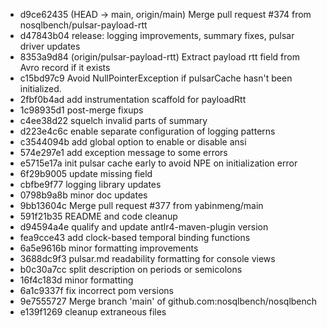 - d9ce62435 (HEAD -> main, origin/main) Merge pull request #374 from nosqlbench/pulsar-payload-rtt
- d47843b04 release: logging improvements, summary fixes, pulsar driver updates
- 8353a9d84 (origin/pulsar-payload-rtt) Extract payload rtt field from Avro record if it exists
- c15bd97c9 Avoid NullPointerException if pulsarCache hasn't been initialized.
- 2fbf0b4ad add instrumentation scaffold for payloadRtt
- 1c98935d1 post-merge fixups
- c4ee38d22 squelch invalid parts of summary
- d223e4c6c enable separate configuration of logging patterns
- c3544094b add global option to enable or disable ansi
- 574e297e1 add exception message to some errors
- e5715e17a init pulsar cache early to avoid NPE on initialization error
- 6f29b9005 update missing field
- cbfbe9f77 logging library updates
- 0798b9a8b minor doc updates
- 9bb13604c Merge pull request #377 from yabinmeng/main
- 591f21b35 README and code cleanup
- d94594a4e qualify and update antlr4-maven-plugin version
- fea9cce43 add clock-based temporal binding functions
- 6a5e9616b minor formatting improvements
- 3688dc9f3 pulsar.md readability formatting for console views
- b0c30a7cc split description on periods or semicolons
- 16f4c183d minor formatting
- 6a1c9337f fix incorrect pom versions
- 9e7555727 Merge branch 'main' of github.com:nosqlbench/nosqlbench
- e139f1269 cleanup extraneous files
